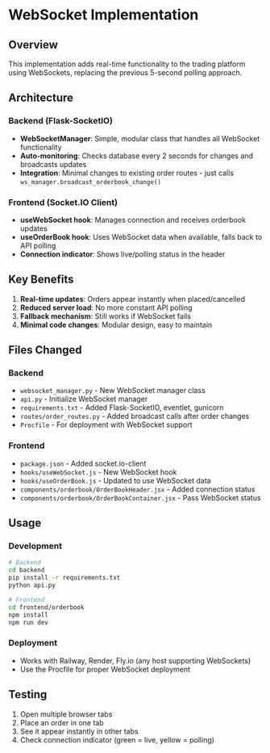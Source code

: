 # WebSocket Implementation

## Overview

This implementation adds real-time functionality to the trading platform using WebSockets, replacing the previous 5-second polling approach.

## Architecture

### Backend (Flask-SocketIO)

- **WebSocketManager**: Simple, modular class that handles all WebSocket functionality
- **Auto-monitoring**: Checks database every 2 seconds for changes and broadcasts updates
- **Integration**: Minimal changes to existing order routes - just calls `ws_manager.broadcast_orderbook_change()`

### Frontend (Socket.IO Client)

- **useWebSocket hook**: Manages connection and receives orderbook updates
- **useOrderBook hook**: Uses WebSocket data when available, falls back to API polling
- **Connection indicator**: Shows live/polling status in the header

## Key Benefits

1. **Real-time updates**: Orders appear instantly when placed/cancelled
2. **Reduced server load**: No more constant API polling
3. **Fallback mechanism**: Still works if WebSocket fails
4. **Minimal code changes**: Modular design, easy to maintain

## Files Changed

### Backend

- `websocket_manager.py` - New WebSocket manager class
- `api.py` - Initialize WebSocket manager
- `requirements.txt` - Added Flask-SocketIO, eventlet, gunicorn
- `routes/order_routes.py` - Added broadcast calls after order changes
- `Procfile` - For deployment with WebSocket support

### Frontend

- `package.json` - Added socket.io-client
- `hooks/useWebSocket.js` - New WebSocket hook
- `hooks/useOrderBook.js` - Updated to use WebSocket data
- `components/orderbook/OrderBookHeader.jsx` - Added connection status
- `components/orderbook/OrderBookContainer.jsx` - Pass WebSocket status

## Usage

### Development

```bash
# Backend
cd backend
pip install -r requirements.txt
python api.py

# Frontend
cd frontend/orderbook
npm install
npm run dev
```

### Deployment

- Works with Railway, Render, Fly.io (any host supporting WebSockets)
- Use the Procfile for proper WebSocket deployment

## Testing

1. Open multiple browser tabs
2. Place an order in one tab
3. See it appear instantly in other tabs
4. Check connection indicator (green = live, yellow = polling)
